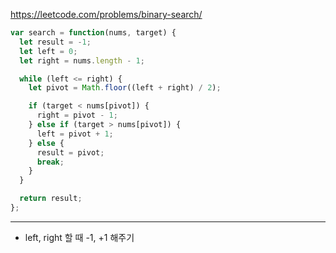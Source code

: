 https://leetcode.com/problems/binary-search/

```js
var search = function(nums, target) {
  let result = -1;
  let left = 0;
  let right = nums.length - 1;

  while (left <= right) {
    let pivot = Math.floor((left + right) / 2);

    if (target < nums[pivot]) {
      right = pivot - 1;
    } else if (target > nums[pivot]) {
      left = pivot + 1;
    } else {
      result = pivot;
      break;
    }
  }

  return result;
};
```

---

- left, right 할 때 -1, +1 해주기
